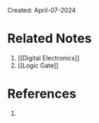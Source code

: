 Created: April-07-2024


# Related Notes

1. [[Digital Electronics]]
2. [[Logic Gate]]
# References

1. 